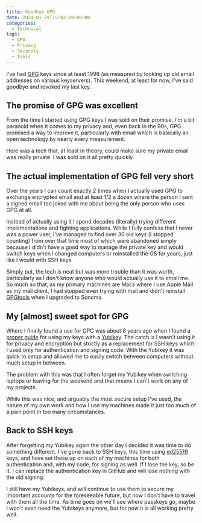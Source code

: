 ```yaml
---
title: Goodbye GPG
date: 2024-01-29T15:03:19+00:00
categories:
  - Technical
tags:
  - GPG
  - Privacy
  - Security
  - Tools
---
```


I've had [GPG][1] keys since at least 1998 (as measured by looking up old email addresses on various keyservers). This weekend, at least for now, I've said goodbye and revoked my last key.

## The promise of GPG was excellent

From the time I started using GPG keys I was sold on their promise. I'm a bit paranoid when it comes to my privacy and, even back in the 90s, GPG promised a way to improve it, particularly with email which is basically an open technology by nearly every measurement.

Here was a tech that, at least in theory, could make sure my private email was really private. I was sold on it all pretty quickly.

## The actual implementation of GPG fell very short

Over the years I can count exactly 2 times when I actually used GPG to exchange encrypted email and at least 1/2 a dozen where the person I sent a signed email too joked with me about being the only person who uses GPG at all.

Instead of actually using it I spend decades (literally) trying different implementations and fighting applications. While I fully confess that I never was a power user, I've managed to find over 30 old keys (I stopped counting) from over that time most of which were abandoned simply because I didn't have a good way to manage the private key and would switch keys when I changed computers or reinstalled the OS for years, just like I would with SSH keys.

Simply put, the tech is neat but was more trouble than it was worth, particularly as I don't know anyone who would actually use it to email me. So much so that, as my primary machines are Macs where I use Apple Mail as my mail client, I had stopped even trying with mail and didn't reinstall [GPGtools][2] when I upgraded to Sonoma.

## My [almost] sweet spot for GPG

Where I finally found a use for GPG was about 8 years ago when I found a [proper guide][3] for using my keys with a [Yubikey][4]. The catch is I wasn't using it for privacy and encryption but strictly as a replacement for SSH keys which I used only for authentication and signing code. With the Yubikey it was quick to setup and allowed me to easily switch between computers without much setup in between.

The problem with this was that I often forget my Yubikey when switching laptops or leaving for the weekend and that means I can't work on any of my projects.

While this was nice, and arguably the most secure setup I've used, the nature of my own work and how I use my machines made it just too much of a pain point in too many circumstances.

## Back to SSH keys

After forgetting my Yubikey again the other day I decided it was time to do something different. I've gone back to SSH keys, this time using [ed25519][5] keys, and have set these up on each of my machines for both authentication and, with my code, for signing as well. If I lose the key, so be it. I can replace the authentication key in GitHub and will lose nothing with the old signing.

I still have my Yubikeys, and will continue to use them to secure my important accounts for the foreseeable future, but now I don't have to travel with them all the time. As time goes on we'll see where passkeys go, maybe I won't even need the Yubikeys anymore, but for now it is all working pretty well.

 [1]: https://en.wikipedia.org/wiki/GNU_Privacy_Guard
 [2]: https://gpgtools.org/
 [3]: https://github.com/drduh/YubiKey-Guide
 [4]: https://www.yubico.com/
 [5]: https://security.stackexchange.com/questions/90077/ssh-key-ed25519-vs-rsa